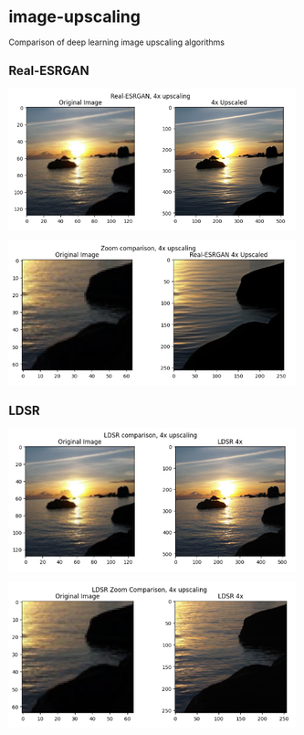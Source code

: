# image-upscaling

Comparison of deep learning image upscaling algorithms


## Real-ESRGAN
![Real_ESRGAN_4x](Real_ESRGAN_upsc_4x.png "Title")

![Real_ESRGAN_4x_Zoom](Real_ESRGAN_upsc_4x_zoom.png "Title")

## LDSR

![LDSR_4x](LDSR_upsc_4x.png "Title")

![LDSR_4x_zoom](LDSR_upsc_4x_zoom.png "Title")



